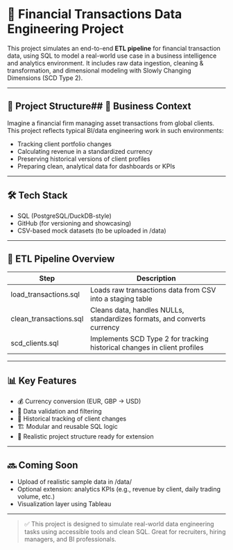 # 💼 Financial Transactions Data Engineering Project

This project simulates an end-to-end **ETL pipeline** for financial transaction data, using SQL to model a real-world use case in a business intelligence and analytics environment. It includes raw data ingestion, cleaning & transformation, and dimensional modeling with Slowly Changing Dimensions (SCD Type 2).

---

## 🚀 Project Structure## 🧠 Business Context 

Imagine a financial firm managing asset transactions from global clients. This project reflects typical BI/data engineering work in such environments:
- Tracking client portfolio changes
- Calculating revenue in a standardized currency
- Preserving historical versions of client profiles
- Preparing clean, analytical data for dashboards or KPIs

---

## 🛠️ Tech Stack

- SQL (PostgreSQL/DuckDB-style)
- GitHub (for versioning and showcasing)
- CSV-based mock datasets (to be uploaded in /data)

---

## 🧹 ETL Pipeline Overview

| Step                     | Description                                                                 |
|--------------------------|-----------------------------------------------------------------------------|
| load_transactions.sql | Loads raw transactions data from CSV into a staging table                   |
| clean_transactions.sql| Cleans data, handles NULLs, standardizes formats, and converts currency     |
| scd_clients.sql        | Implements SCD Type 2 for tracking historical changes in client profiles    |

---

## 📊 Key Features

- 💰 Currency conversion (EUR, GBP → USD)
- 🧽 Data validation and filtering
- 🧾 Historical tracking of client changes
- 🏗️ Modular and reusable SQL logic
- 📁 Realistic project structure ready for extension

---

## 🔜 Coming Soon

- Upload of realistic sample data in /data/
- Optional extension: analytics KPIs (e.g., revenue by client, daily trading volume, etc.)
- Visualization layer using Tableau 


---

> ✅ This project is designed to simulate real-world data engineering tasks using accessible tools and clean SQL. Great for recruiters, hiring managers, and BI professionals.
